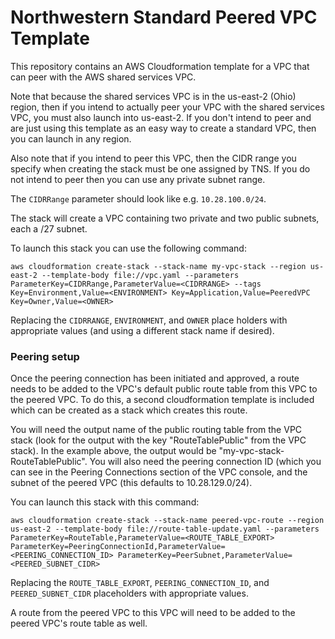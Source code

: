 # Northwestern Standard Peered VPC Template

This repository contains an AWS Cloudformation template for a VPC that can peer
with the AWS shared services VPC.

Note that because the shared services VPC is in the us-east-2 (Ohio) region,
then if you intend to actually peer your VPC with the shared services VPC, you
must also launch into us-east-2. If you don't intend to peer and are just using
this template as an easy way to create a standard VPC, then you can launch in
any region.

Also note that if you intend to peer this VPC, then the CIDR range you specify
when creating the stack must be one assigned by TNS. If you do not intend to
peer then you can use any private subnet range.

The `CIDRRange` parameter should look like e.g. `10.28.100.0/24`.

The stack will create a VPC containing two private and two public subnets, each
a /27 subnet.

To launch this stack you can use the following command:

    aws cloudformation create-stack --stack-name my-vpc-stack --region us-east-2 --template-body file://vpc.yaml --parameters ParameterKey=CIDRRange,ParameterValue=<CIDRRANGE> --tags Key=Environment,Value=<ENVIRONMENT> Key=Application,Value=PeeredVPC Key=Owner,Value=<OWNER>

Replacing the `CIDRRANGE`, `ENVIRONMENT`, and `OWNER` place holders with
appropriate values (and using a different stack name if desired).

### Peering setup

Once the peering connection has been initiated and approved, a route needs to be
added to the VPC's default public route table from this VPC to the peered VPC.
To do this, a second cloudformation template is included which can be created as
a stack which creates this route.

You will need the output name of the public routing table from the VPC stack
(look for the output with the key "RouteTablePublic" from the VPC stack). In the
example above, the output would be "my-vpc-stack-RouteTablePublic". You will
also need the peering connection ID (which you can see in the Peering
Connections section of the VPC console, and the subnet of the peered VPC (this
defaults to 10.28.129.0/24).

You can launch this stack with this command:

    aws cloudformation create-stack --stack-name peered-vpc-route --region us-east-2 --template-body file://route-table-update.yaml --parameters ParameterKey=RouteTable,ParameterValue=<ROUTE_TABLE_EXPORT> ParameterKey=PeeringConnectionId,ParameterValue=<PEERING_CONNECTION_ID> ParameterKey=PeerSubnet,ParameterValue=<PEERED_SUBNET_CIDR>

Replacing the `ROUTE_TABLE_EXPORT`, `PEERING_CONNECTION_ID`, and
`PEERED_SUBNET_CIDR` placeholders with appropriate values.

A route from the peered VPC to this VPC will need to be added to the peered
VPC's route table as well.
